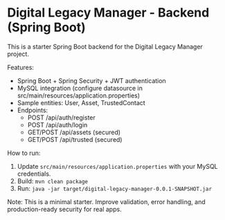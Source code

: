 # Digital Legacy Manager - Backend (Spring Boot)

This is a starter Spring Boot backend for the Digital Legacy Manager project.

Features:
- Spring Boot + Spring Security + JWT authentication
- MySQL integration (configure datasource in src/main/resources/application.properties)
- Sample entities: User, Asset, TrustedContact
- Endpoints:
  - POST /api/auth/register
  - POST /api/auth/login
  - GET/POST /api/assets (secured)
  - GET/POST /api/trusted (secured)

How to run:
1. Update `src/main/resources/application.properties` with your MySQL credentials.
2. Build: `mvn clean package`
3. Run: `java -jar target/digital-legacy-manager-0.0.1-SNAPSHOT.jar`

Note: This is a minimal starter. Improve validation, error handling, and production-ready security for real apps.
